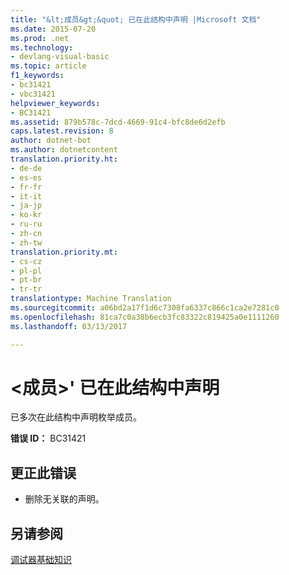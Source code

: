 ```yaml
---
title: "&lt;成员&gt;&quot; 已在此结构中声明 |Microsoft 文档"
ms.date: 2015-07-20
ms.prod: .net
ms.technology:
- devlang-visual-basic
ms.topic: article
f1_keywords:
- bc31421
- vbc31421
helpviewer_keywords:
- BC31421
ms.assetid: 879b578c-7dcd-4669-91c4-bfc8de6d2efb
caps.latest.revision: 8
author: dotnet-bot
ms.author: dotnetcontent
translation.priority.ht:
- de-de
- es-es
- fr-fr
- it-it
- ja-jp
- ko-kr
- ru-ru
- zh-cn
- zh-tw
translation.priority.mt:
- cs-cz
- pl-pl
- pt-br
- tr-tr
translationtype: Machine Translation
ms.sourcegitcommit: a06bd2a17f1d6c7308fa6337c866c1ca2e7281c0
ms.openlocfilehash: 81ca7c0a38b6ecb3fc83322c819425a0e1111260
ms.lasthandoff: 03/13/2017

---
```

# <a name="39ltmembergt39-is-already-declared-in-this-structure"></a>&lt;成员&gt;' 已在此结构中声明
已多次在此结构中声明枚举成员。  
  
 **错误 ID：** BC31421  
  
## <a name="to-correct-this-error"></a>更正此错误  
  
-   删除无关联的声明。  
  
## <a name="see-also"></a>另请参阅  
 [调试器基础知识](https://docs.microsoft.com/visualstudio/debugger/debugger-basics)
